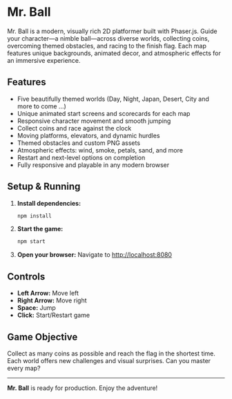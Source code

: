 # Mr. Ball

Mr. Ball is a modern, visually rich 2D platformer built with Phaser.js. Guide your character—a nimble ball—across diverse worlds, collecting coins, overcoming themed obstacles, and racing to the finish flag. Each map features unique backgrounds, animated decor, and atmospheric effects for an immersive experience.

## Features

- Five beautifully themed worlds (Day, Night, Japan, Desert, City and more to come ...)
- Unique animated start screens and scorecards for each map
- Responsive character movement and smooth jumping
- Collect coins and race against the clock
- Moving platforms, elevators, and dynamic hurdles
- Themed obstacles and custom PNG assets
- Atmospheric effects: wind, smoke, petals, sand, and more
- Restart and next-level options on completion
- Fully responsive and playable in any modern browser

## Setup & Running

1. **Install dependencies:**
   ```bash
   npm install
   ```
2. **Start the game:**
   ```bash
   npm start
   ```
3. **Open your browser:**
   Navigate to [http://localhost:8080](http://localhost:8080)

## Controls

- **Left Arrow:** Move left
- **Right Arrow:** Move right
- **Space:** Jump
- **Click:** Start/Restart game

## Game Objective

Collect as many coins as possible and reach the flag in the shortest time. Each world offers new challenges and visual surprises. Can you master every map?

---

**Mr. Ball** is ready for production. Enjoy the adventure! 